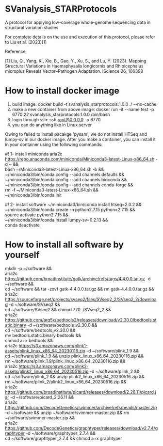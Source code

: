 # SVanalysis_STARProtocols
A protocol for applying low-coverage whole-genome sequencing data in structural variation studies


For complete details on the use and execution of this protocol, please refer to Liu et al. (2023)[1]


Reference


[1] Liu, Q., Yang, K., Xie, B., Gao, Y., Xu, S., and Lu, Y. (2023). Mapping Structural Variations in Haemaphysalis longicornis and Rhipicephalus microplus Reveals Vector–Pathogen Adaptation. iScience 26, 106398

# How to install docker image

1. build image: docker build -t svanalysis_starprotocols:1.0.0 ./ --no-cache
2. make a new container from above image: docker run -it --name test -p 6770:22 svanalysis_starprotocols:1.0.0 /bin/bash
3. login through ssh: ssh root@0.0.0.0 -p 6770
4. you can do anything like in Linux server


Owing to failed to install pacakge 'pysam', we do not install HTSeq and lumpy-sv in our docker image. After you make a container, you can install it in your container using the following commands:

#! 1- install miniconda
aria2c https://repo.anaconda.com/miniconda/Miniconda3-latest-Linux-x86_64.sh -d ~ && \
bash ~/Miniconda3-latest-Linux-x86_64.sh -b && \
~/miniconda3/bin/conda config --add channels defaults    && \
~/miniconda3/bin/conda config --add channels bioconda    && \
~/miniconda3/bin/conda config --add channels conda-forge && \
rm -f ~/Miniconda3-latest-Linux-x86_64.sh && \
~/miniconda3/bin/conda init

#! 2- install software
~/miniconda3/bin/conda install htseq=2.0.2 && \
~/miniconda3/bin/conda create -n python2.7.15 python=2.7.15 && \
source activate python2.7.15 && \
~/miniconda3/bin/conda install lumpy-sv=0.2.13 && \
conda deactivate 

# How to install all software by yourself
mkdir -p ~/software && \
aria2c https://github.com/broadinstitute/gatk/archive/refs/tags/4.4.0.0.tar.gz -d ~/software && \
cd ~/software && tar -zxvf gatk-4.4.0.0.tar.gz && rm gatk-4.4.0.0.tar.gz && \
aria2c https://sourceforge.net/projects/svseq2/files/SVseq2_2/SVseq2_2/download -d ~/software/SVseq2 && \
cd ~/software/SVseq2 && chmod 770 ./SVseq2_2 && \
aria2c https://github.com/arq5x/bedtools2/releases/download/v2.30.0/bedtools.static.binary -d ~/software/bedtools_v2.30.0 && \
cd ~/software/bedtools_v2.30.0 && \
mv bedtools.static.binary bedtools && \
chmod a+x bedtools && \
aria2c https://s3.amazonaws.com/plink1-assets/plink_linux_x86_64_20230116.zip -d ~/software/plink_1.9 && \
cd ~/software/plink_1.9 && unzip plink_linux_x86_64_20230116.zip && \
rm ~/software/plink_1.9/plink_linux_x86_64_20230116.zip && \
aria2c https://s3.amazonaws.com/plink2-assets/plink2_linux_x86_64_20230516.zip -d ~/software/plink_2 && \
cd ~/software/plink_2 && unzip plink2_linux_x86_64_20230516.zip && \
rm ~/software/plink_2/plink2_linux_x86_64_20230516.zip && \
aria2c https://github.com/broadinstitute/picard/releases/download/2.26.11/picard.jar -d ~/software/picard_2.26.11 && \
aria2c https://github.com/DecodeGenetics/svimmer/archive/refs/heads/master.zip -d ~/software && unzip ~/software/svimmer-master.zip && rm ~/software/svimmer-master.zip && \
aria2c https://github.com/DecodeGenetics/graphtyper/releases/download/v2.7.4/graphtyper -d ~/software/graphtyper_2.7.4 && \
cd ~/software/graphtyper_2.7.4 && chmod a+x graphtyper

